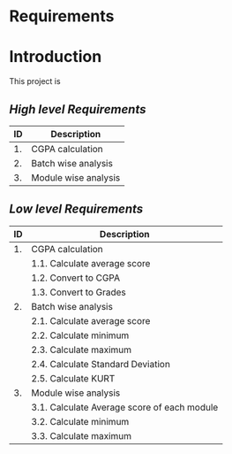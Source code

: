 # Requirements
# Introduction 
   This project is 
## _High level Requirements_

| ID | Description |
| ------ | ------ |
| 1. | CGPA calculation |
| 2. | Batch wise analysis |
| 3. | Module wise analysis |

## _Low level Requirements_

| ID | Description |
| ------ | ------ |
| 1. | CGPA calculation |
|    | 1.1.  Calculate average score |
|    | 1.2.  Convert to CGPA |
|    | 1.3.  Convert to Grades |
| 2. | Batch wise analysis |
|    | 2.1.  Calculate average score |
|    | 2.2.  Calculate minimum |
|    | 2.3.  Calculate maximum |
|    | 2.4.  Calculate Standard Deviation |
|    | 2.5.  Calculate KURT |
| 3. | Module wise analysis |
|    | 3.1.  Calculate Average score of each module |
|    | 3.2.  Calculate minimum |
|    | 3.3.  Calculate maximum |
